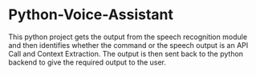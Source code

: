 # Python-Voice-Assistant
This python project gets the output from the speech recognition module and then identifies whether the command or the speech output is an API Call and Context Extraction. The output is then sent back to the python backend to give the required output to the user. 

